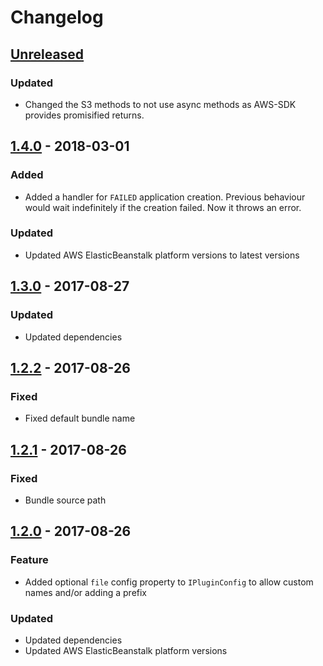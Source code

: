 # Changelog

## [Unreleased][]

### Updated

* Changed the S3 methods to not use async methods as AWS-SDK provides promisified returns.

## [1.4.0][] - 2018-03-01

### Added

* Added a handler for `FAILED` application creation. Previous behaviour would wait indefinitely if the creation failed. Now it throws an error.

### Updated

* Updated AWS ElasticBeanstalk platform versions to latest versions

## [1.3.0][] - 2017-08-27

### Updated

* Updated dependencies

## [1.2.2][] - 2017-08-26

### Fixed

* Fixed default bundle name

## [1.2.1][] - 2017-08-26

### Fixed

* Bundle source path

## [1.2.0][] - 2017-08-26

### Feature

* Added optional `file` config property to `IPluginConfig` to allow custom names and/or adding a prefix

### Updated

* Updated dependencies
* Updated AWS ElasticBeanstalk platform versions

[Unreleased]: https://github.com/rawphp/serverless-plugin-elastic-beanstalk/compare/v1.4.0...HEAD
[1.4.0]: https://github.com/rawphp/serverless-plugin-elastic-beanstalk/compare/v1.3.0...v1.4.0
[1.3.0]: https://github.com/rawphp/serverless-plugin-elastic-beanstalk/compare/v1.2.2...v1.3.0
[1.2.2]: https://github.com/rawphp/serverless-plugin-elastic-beanstalk/compare/v1.2.1...v1.2.2
[1.2.1]: https://github.com/rawphp/serverless-plugin-elastic-beanstalk/compare/v1.2.0...v1.2.1
[1.2.0]: https://github.com/rawphp/serverless-plugin-elastic-beanstalk/compare/v1.1.0...v1.2.0
[1.1.0]: https://github.com/rawphp/serverless-plugin-elastic-beanstalk/tree/v1.1.0
